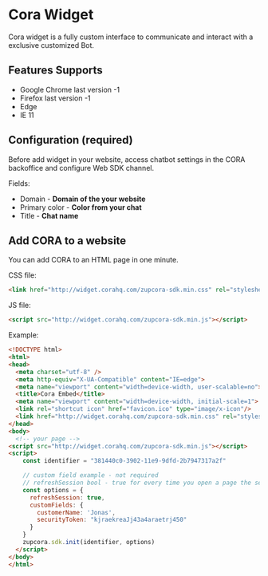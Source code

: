 # Cora Widget

Cora widget is a fully custom interface to communicate and interact with a exclusive customized Bot.


## Features Supports
* Google Chrome last version -1
* Firefox last version -1
* Edge
* IE 11

## Configuration (required)

Before add widget in your website, access chatbot settings in the CORA backoffice and configure Web SDK channel.

Fields:

* Domain - **Domain of the your website**
* Primary color - **Color from your chat**
* Title - **Chat name**

## Add CORA to a website

You can add CORA to an HTML page in one minute.

CSS file:
```html
<link href="http://widget.corahq.com/zupcora-sdk.min.css" rel="stylesheet" />
```

JS file:
```html
<script src="http://widget.corahq.com/zupcora-sdk.min.js"></script>
```

Example:

```html
<!DOCTYPE html>
<html>
<head>
  <meta charset="utf-8" />
  <meta http-equiv="X-UA-Compatible" content="IE=edge">
  <meta name="viewport" content="width=device-width, user-scalable=no">
  <title>Cora Embed</title>
  <meta name="viewport" content="width=device-width, initial-scale=1">
  <link rel="shortcut icon" href="favicon.ico" type="image/x-icon"/>
  <link href="http://widget.corahq.com/zupcora-sdk.min.css" rel="stylesheet" />
</head>
<body>
  <!-- your page -->
<script src="http://widget.corahq.com/zupcora-sdk.min.js"></script>
<script>
    const identifier = "381440c0-3902-11e9-9dfd-2b7947317a2f"

    // custom field example - not required
    // refreshSession bool - true for every time you open a page the session will be restarted
    const options = {
      refreshSession: true,
      customFields: {
        customerName: 'Jonas',
        securityToken: "kjraekreaJj43a4araetrj450"
      }
    }
    zupcora.sdk.init(identifier, options)
  </script>
</body>
</html>

```




